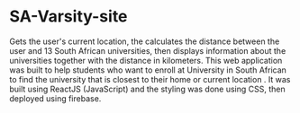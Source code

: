 # SA-Varsity-site
Gets the user's current location, the calculates the distance between the user and 13 South African universities, then displays information about the universities together with the distance in kilometers. This web application was built to help students who want to enroll at University in South African to find the university that is closest to their home or current location . It was built using ReactJS (JavaScript) and the styling was done using CSS, then deployed using firebase.
